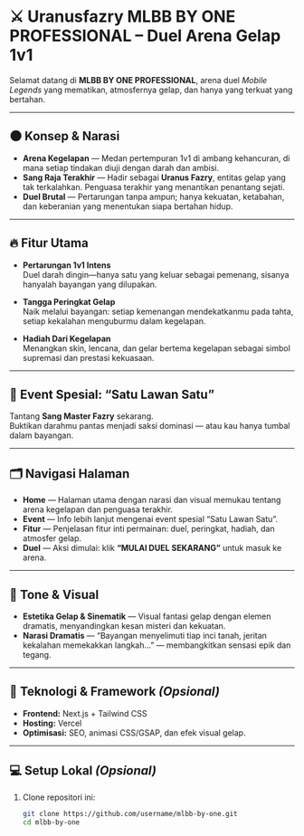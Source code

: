 # ⚔️ Uranusfazry MLBB BY ONE PROFESSIONAL – Duel Arena Gelap 1v1

Selamat datang di **MLBB BY ONE PROFESSIONAL**, arena duel *Mobile Legends* yang mematikan, atmosfernya gelap, dan hanya yang terkuat yang bertahan.

---

## 🌑 Konsep & Narasi

- **Arena Kegelapan** — Medan pertempuran 1v1 di ambang kehancuran, di mana setiap tindakan diuji dengan darah dan ambisi.  
- **Sang Raja Terakhir** — Hadir sebagai **Uranus Fazry**, entitas gelap yang tak terkalahkan. Penguasa terakhir yang menantikan penantang sejati.  
- **Duel Brutal** — Pertarungan tanpa ampun; hanya kekuatan, ketabahan, dan keberanian yang menentukan siapa bertahan hidup.

---

## 🔥 Fitur Utama

- **Pertarungan 1v1 Intens**  
  Duel darah dingin—hanya satu yang keluar sebagai pemenang, sisanya hanyalah bayangan yang dilupakan.

- **Tangga Peringkat Gelap**  
  Naik melalui bayangan: setiap kemenangan mendekatkanmu pada tahta, setiap kekalahan menguburmu dalam kegelapan.

- **Hadiah Dari Kegelapan**  
  Menangkan skin, lencana, dan gelar bertema kegelapan sebagai simbol supremasi dan prestasi kekuasaan.

---

## 🎯 Event Spesial: “Satu Lawan Satu”

Tantang **Sang Master Fazry** sekarang.  
Buktikan darahmu pantas menjadi saksi dominasi — atau kau hanya tumbal dalam bayangan.  

---

## 🗂 Navigasi Halaman

- **Home** — Halaman utama dengan narasi dan visual memukau tentang arena kegelapan dan penguasa terakhir.  
- **Event** — Info lebih lanjut mengenai event spesial “Satu Lawan Satu”.  
- **Fitur** — Penjelasan fitur inti permainan: duel, peringkat, hadiah, dan atmosfer gelap.  
- **Duel** — Aksi dimulai: klik **“MULAI DUEL SEKARANG”** untuk masuk ke arena.

---

## 🎨 Tone & Visual

- **Estetika Gelap & Sinematik** — Visual fantasi gelap dengan elemen dramatis, menyandingkan kesan misteri dan kekuatan.  
- **Narasi Dramatis** — “Bayangan menyelimuti tiap inci tanah, jeritan kekalahan memekakkan langkah…” — membangkitkan sensasi epik dan tegang.

---

## 🚀 Teknologi & Framework *(Opsional)*

- **Frontend:** Next.js + Tailwind CSS  
- **Hosting:** Vercel  
- **Optimisasi:** SEO, animasi CSS/GSAP, dan efek visual gelap.

---

## 💻 Setup Lokal *(Opsional)*

1. Clone repositori ini:
   ```bash
   git clone https://github.com/username/mlbb-by-one.git
   cd mlbb-by-one

